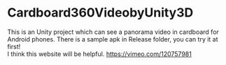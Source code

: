 # Cardboard360VideobyUnity3D
This is an Unity project which can see a panorama video in cardboard for Android phones. There is a sample apk in Release folder, you can try it at first!  
I think this website will be helpful. https://vimeo.com/120757981
